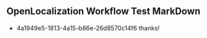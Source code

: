 ## OpenLocalization Workflow Test MarkDown
* 4a1949e5-1813-4a15-b86e-26d8570c14f6 thanks!

<!--HONumber=Jul16_HO2-->



